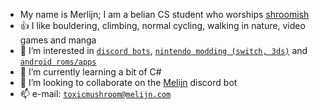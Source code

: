
- My name is Merlijn; I am a belian CS student who worships [shroomish](https://pokemon.fandom.com/wiki/Shroomish)
- 👍 I like bouldering, climbing, normal cycling, walking in nature, video games and manga
- 👀 I’m interested in [`discord bots`](https://discord.com/), [`nintendo modding (switch, 3ds)`](https://github.com/Atmosphere-NX/Atmosphere) and [`android roms/apps`](https://lineageos.org/)
- 🌱 I’m currently learning a bit of C#
- 💞️ I’m looking to collaborate on the [Melijn](https://melijn.com/) discord bot
- 📫 e-mail: [`toxicmushroom@melijn.com`](mailto://toxicmushroom@melijn.com)

